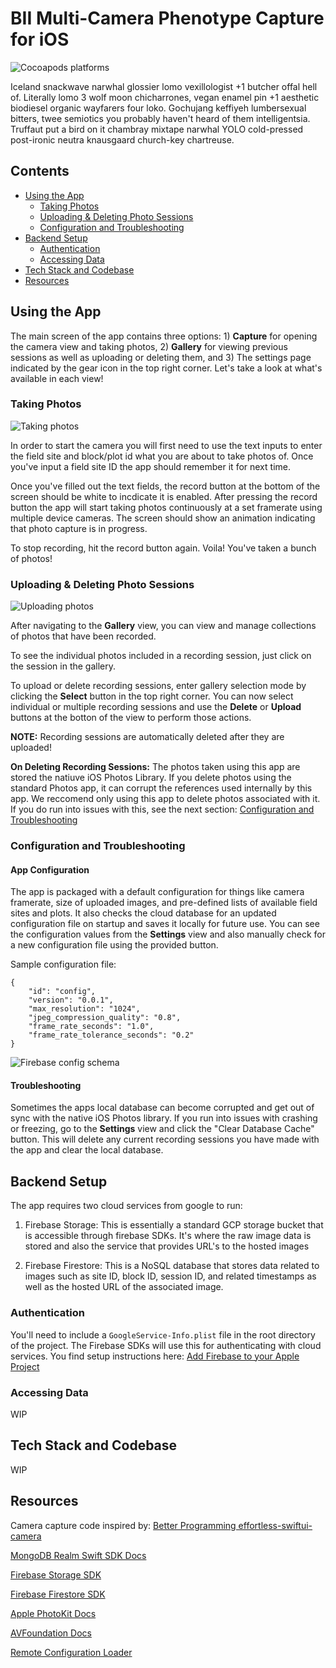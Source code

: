 # BII Multi-Camera Phenotype Capture for iOS
![Cocoapods platforms](https://img.shields.io/cocoapods/p/ios)

Iceland snackwave narwhal glossier lomo vexillologist +1 butcher offal hell of. Literally lomo 3 wolf moon chicharrones, vegan enamel pin +1 aesthetic biodiesel organic wayfarers four loko. Gochujang keffiyeh lumbersexual bitters, twee semiotics you probably haven't heard of them intelligentsia. Truffaut put a bird on it chambray mixtape narwhal YOLO cold-pressed post-ironic neutra knausgaard church-key chartreuse.


## Contents
- [Using the App](https://github.com/SLUVisLab/bii_multi_pheno_cam#using-the-app)
  - [Taking Photos](https://github.com/SLUVisLab/bii_multi_pheno_cam#taking-photos)
  - [Uploading & Deleting Photo Sessions](https://github.com/SLUVisLab/bii_multi_pheno_cam#uploading--deleting-photo-sessions)
  - [Configuration and Troubleshooting](https://github.com/SLUVisLab/bii_multi_pheno_cam#configuration-and-troubleshooting)
- [Backend Setup](https://github.com/SLUVisLab/bii_multi_pheno_cam#backend-setup)
  - [Authentication](https://github.com/SLUVisLab/bii_multi_pheno_cam#authentication)
  - [Accessing Data](https://github.com/SLUVisLab/bii_multi_pheno_cam#accessing-data)
- [Tech Stack and Codebase](https://github.com/SLUVisLab/bii_multi_pheno_cam#tech-stack-and-codebase)
- [Resources](https://github.com/SLUVisLab/bii_multi_pheno_cam#resources)


## Using the App

The main screen of the app contains three options: 1) **Capture** for opening the camera view and taking photos, 2) **Gallery** for viewing previous sessions as well as uploading or deleting them, and 3) The settings page indicated by the gear icon in the top right corner. Let's take a look at what's available in each view!


### Taking Photos

![Taking photos](demo/start-recording.gif)

In order to start the camera you will first need to use the text inputs to enter the field site and block/plot id what you are about to take photos of. Once you've input a field site ID the app should remember it for next time. 

Once you've filled out the text fields, the record button at the bottom of the screen should be white to incdicate it is enabled. After pressing the record button the app will start taking photos continuously at a set framerate using multiple device cameras. The screen should show an animation indicating that photo capture is in progress.

To stop recording, hit the record button again. Voila! You've taken a bunch of photos! 


### Uploading & Deleting Photo Sessions

![Uploading photos](demo/upload-images.gif)

After navigating to the **Gallery** view, you can view and manage collections of photos that have been recorded.

To see the individual photos included in a recording session, just click on the session in the gallery.

To upload or delete recording sessions, enter gallery selection mode by clicking the **Select** button in the top right corner. You can now select individual or multiple recording sessions and use the **Delete** or **Upload** buttons at the botton of the view to perform those actions.

**NOTE:** Recording sessions are automatically deleted after they are uploaded!

**On Deleting Recording Sessions:** The photos taken using this app are stored the natiuve iOS Photos Library. If you delete photos using the standard Photos app, it can corrupt the references used internally by this app. We reccomend only using this app to delete photos associated with it. If you do run into issues with this, see the next section: [Configuration and Troubleshooting](https://github.com/SLUVisLab/bii_multi_pheno_cam#configuration-and-troubleshooting)


### Configuration and Troubleshooting

#### App Configuration

The app is packaged with a default configuration for things like camera framerate, size of uploaded images, and pre-defined lists of available field sites and plots. It also checks the cloud database for an updated configuration file on startup and saves it locally for future use. You can see the configuration values from the **Settings** view and also manually check for a new configuration file using the provided button.

Sample configuration file:

```
{
    "id": "config",
    "version": "0.0.1",
    "max_resolution": "1024",
    "jpeg_compression_quality": "0.8",
    "frame_rate_seconds": "1.0",
    "frame_rate_tolerance_seconds": "0.2"
}

```

![Firebase config schema](demo/firebase-remote-config-setup.png)


#### Troubleshooting

Sometimes the apps local database can become corrupted and get out of sync with the native iOS Photos library. If you run into issues with crashing or freezing, go to the **Settings** view and click the "Clear Database Cache" button. This will delete any current recording sessions you have made with the app and clear the local database.


## Backend Setup

The app requires two cloud services from google to run:

1) Firebase Storage: This is essentially a standard GCP storage bucket that is accessible through firebase SDKs. It's where the raw image data is stored and also the service that provides URL's to the hosted images

2) Firebase Firestore: This is a NoSQL database that stores data related to images such as site ID, block ID, session ID, and related timestamps as well as the hosted URL of the associated image.


### Authentication

You'll need to include a `GoogleService-Info.plist` file in the root directory of the project. The Firebase SDKs will use this for authenticating with cloud services. You find setup instructions here: [Add Firebase to your Apple Project](https://firebase.google.com/docs/ios/setup)


### Accessing Data

WIP


## Tech Stack and Codebase

WIP


## Resources

Camera capture code inspired by:
[Better Programming effortless-swiftui-camera](https://betterprogramming.pub/effortless-swiftui-camera-d7a74abde37e)

[MongoDB Realm Swift SDK Docs](https://docs.mongodb.com/realm/sdk/swift/)

[Firebase Storage SDK](https://firebase.google.com/docs/storage/ios/start)

[Firebase Firestore SDK](https://firebase.google.com/docs/firestore/quickstart#swift_1)

[Apple PhotoKit Docs](https://developer.apple.com/documentation/photokit)

[AVFoundation Docs](https://developer.apple.com/documentation/avfoundation)

[Remote Configuration Loader](https://www.donnywals.com/building-a-simple-remote-configuration-for-your-apps/)

